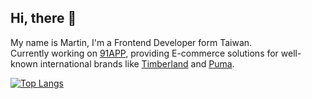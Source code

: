 ## Hi, there 🤘

My name is Martin, I'm a Frontend Developer form Taiwan.<br>
Currently working on [91APP](https://www.91app.com/), providing E-commerce solutions for well-known international brands like [Timberland](https://www.timberland.com.tw/) and [Puma](https://tw.puma.com/).


[![Top Langs](https://github-readme-stats.vercel.app/api/top-langs/?username=ChengYiLin&hide=jupyter%20notebook,html,css,scss)](https://github.com/anuraghazra/github-readme-stats)



<!--
**ChengYiLin/ChengYiLin** is a ✨ _special_ ✨ repository because its `README.md` (this file) appears on your GitHub profile.

Here are some ideas to get you started:

- 🔭 I’m currently working on ...
- 🌱 I’m currently learning ...
- 👯 I’m looking to collaborate on ...
- 🤔 I’m looking for help with ...
- 💬 Ask me about ...
- 📫 How to reach me: ...
- 😄 Pronouns: ...
- ⚡ Fun fact: ...
-->
